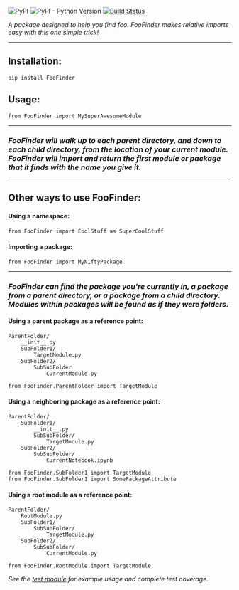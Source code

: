 ![PyPI](https://img.shields.io/pypi/v/FooFinder)
![PyPI - Python Version](https://img.shields.io/pypi/pyversions/FooFinder)
[![Build Status](https://travis-ci.org/MadisonAster/FooFinder.svg?branch=master)](https://travis-ci.org/MadisonAster/FooFinder)


*A package designed to help you find foo. FooFinder makes relative imports easy with this one simple trick!*

---

## Installation:
```
pip install FooFinder
```

## Usage:
```
from FooFinder import MySuperAwesomeModule
```

---

### ***FooFinder will walk up to each parent directory, and down to each child directory, from the location of your current module. FooFinder will import and return the first module or package that it finds with the name you give it.***

---

## Other ways to use FooFinder:

#### Using a namespace:
```
from FooFinder import CoolStuff as SuperCoolStuff
```


#### Importing a package:
```
from FooFinder import MyNiftyPackage
```

---

### ***FooFinder can find the package you're currently in, a package from a parent directory, or a package from a child directory. Modules within packages will be found as if they were folders.***

#### Using a parent package as a reference point:
```
ParentFolder/
    __init__.py
    SubFolder1/
        TargetModule.py
    SubFolder2/
        SubSubFolder
            CurrentModule.py

from FooFinder.ParentFolder import TargetModule
```        

#### Using a neighboring package as a reference point:
```   
ParentFolder/
    SubFolder1/
        __init__.py
        SubSubFolder/
            TargetModule.py    
    SubFolder2/
        SubSubFolder/
            CurrentNotebook.ipynb

from FooFinder.SubFolder1 import TargetModule
from FooFinder.SubFolder1 import SomePackageAttribute
```

#### Using a root module as a reference point:
```
ParentFolder/
    RootModule.py
    SubFolder1/
        SubSubFolder/
            TargetModule.py
    SubFolder2/
        SubSubFolder/
            CurrentModule.py
        
from FooFinder.RootModule import TargetModule
```


*See the [test module](https://github.com/MadisonAster/FooFinder/blob/master/FooFinder/test.py) for example usage and complete test coverage.*